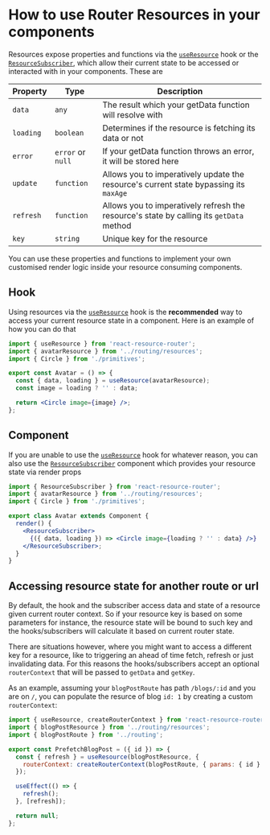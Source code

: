 # How to use Router Resources in your components

Resources expose properties and functions via the [`useResource`](/api/hooks#useresource) hook or the [`ResourceSubscriber`](/api/components#resourcesubscriber), which allow their current state to be accessed or interacted with in your components. These are

| Property  | Type              | Description                                                                             |
| --------- | ----------------- | --------------------------------------------------------------------------------------- |
| `data`    | `any`             | The result which your getData function will resolve with                                |
| `loading` | `boolean`         | Determines if the resource is fetching its data or not                                  |
| `error`   | `error` or `null` | If your getData function throws an error, it will be stored here                        |
| `update`  | `function`        | Allows you to imperatively update the resource's current state bypassing its `maxAge`   |
| `refresh` | `function`        | Allows you to imperatively refresh the resource's state by calling its `getData` method |
| `key`     | `string`          | Unique key for the resource                                                             |

You can use these properties and functions to implement your own customised render logic inside your resource consuming components.

## Hook

Using resources via the [`useResource`](/api/hooks#useresource) hook is the **recommended** way to access your current resource state in a component. Here is an example of how you can do that

```jsx
import { useResource } from 'react-resource-router';
import { avatarResource } from '../routing/resources';
import { Circle } from './primitives';

export const Avatar = () => {
  const { data, loading } = useResource(avatarResource);
  const image = loading ? '' : data;

  return <Circle image={image} />;
};
```

## Component

If you are unable to use the [`useResource`](/api/hooks#useresource) hook for whatever reason, you can also use the [`ResourceSubscriber`](/api/components#resourcesubscriber) component which provides your resource state via render props

```jsx
import { ResourceSubscriber } from 'react-resource-router';
import { avatarResource } from '../routing/resources';
import { Circle } from './primitives';

export class Avatar extends Component {
  render() {
    <ResourceSubscriber>
      {({ data, loading }) => <Circle image={loading ? '' : data} />}
    </ResourceSubscriber>;
  }
}
```

## Accessing resource state for another route or url

By default, the hook and the subscriber access data and state of a resource given current router context. So if your resource key is based on some parameters for instance, the resource state will be bound to such key and the hooks/subscribers will calculate it based on current router state.

There are situations however, where you might want to access a different key for a resource, like to triggering an ahead of time fetch, refresh or just invalidating data. For this reasons the hooks/subscribers accept an optional `routerContext` that will be passed to `getData` and `getKey`.

As an example, assuming your `blogPostRoute` has path `/blogs/:id` and you are on `/`, you can populate the resurce of blog `id: 1` by creating a custom `routerContext`:

```jsx
import { useResource, createRouterContext } from 'react-resource-router';
import { blogPostResource } from '../routing/resources';
import { blogPostRoute } from '../routing';

export const PrefetchBlogPost = ({ id }) => {
  const { refresh } = useResource(blogPostResource, {
    routerContext: createRouterContext(blogPostRoute, { params: { id } }),
  });

  useEffect(() => {
    refresh();
  }, [refresh]);

  return null;
};
```
